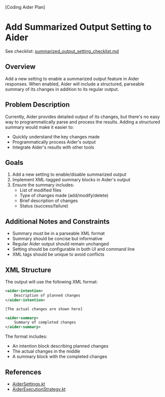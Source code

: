 [Coding Aider Plan]

# Add Summarized Output Setting to Aider

See checklist: [summarized_output_setting_checklist.md](summarized_output_setting_checklist.md)

## Overview

Add a new setting to enable a summarized output feature in Aider responses. When enabled, Aider will include a
structured, parseable summary of its changes in addition to its regular output.

## Problem Description

Currently, Aider provides detailed output of its changes, but there's no easy way to programmatically parse and process
the results. Adding a structured summary would make it easier to:

- Quickly understand the key changes made
- Programmatically process Aider's output
- Integrate Aider's results with other tools

## Goals

1. Add a new setting to enable/disable summarized output
2. Implement XML-tagged summary blocks in Aider's output
3. Ensure the summary includes:
    - List of modified files
    - Type of changes made (add/modify/delete)
    - Brief description of changes
    - Status (success/failure)

## Additional Notes and Constraints

- Summary must be in a parseable XML format
- Summary should be concise but informative
- Regular Aider output should remain unchanged
- Setting should be configurable in both UI and command line
- XML tags should be unique to avoid conflicts

## XML Structure

The output will use the following XML format:

```xml
<aider-intention>
    Description of planned changes
</aider-intention>

[The actual changes are shown here]

<aider-summary>
    Summary of completed changes
</aider-summary>
```

The format includes:
- An intention block describing planned changes
- The actual changes in the middle
- A summary block with the completed changes

## References

- [AiderSettings.kt](../src/main/kotlin/de/andrena/codingaider/settings/AiderSettings.kt)
- [AiderExecutionStrategy.kt](../src/main/kotlin/de/andrena/codingaider/executors/AiderExecutionStrategy.kt)
